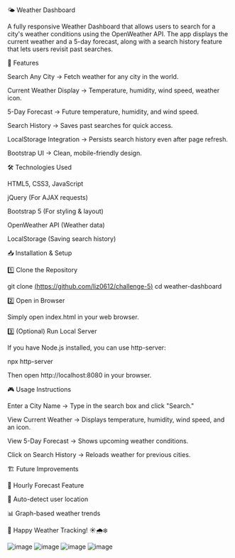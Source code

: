 🌤️ Weather Dashboard

A fully responsive Weather Dashboard that allows users to search for a city's weather conditions using the OpenWeather API. The app displays the current weather and a 5-day forecast, along with a search history feature that lets users revisit past searches.

🚀 Features

Search Any City → Fetch weather for any city in the world.

Current Weather Display → Temperature, humidity, wind speed, weather icon.

5-Day Forecast → Future temperature, humidity, and wind speed.

Search History → Saves past searches for quick access.

LocalStorage Integration → Persists search history even after page refresh.

Bootstrap UI → Clean, mobile-friendly design.

🛠️ Technologies Used

HTML5, CSS3, JavaScript

jQuery (For AJAX requests)

Bootstrap 5 (For styling & layout)

OpenWeather API (Weather data)

LocalStorage (Saving search history)

📥 Installation & Setup

1️⃣ Clone the Repository

git clone [(https://github.com/liz0612/challenge-5)](https://github.com/liz0612/challenge-5)
cd weather-dashboard

2️⃣ Open in Browser

Simply open index.html in your web browser.

3️⃣ (Optional) Run Local Server

If you have Node.js installed, you can use http-server:

npx http-server

Then open http://localhost:8080 in your browser.

🎮 Usage Instructions

Enter a City Name → Type in the search box and click "Search."

View Current Weather → Displays temperature, humidity, wind speed, and an icon.

View 5-Day Forecast → Shows upcoming weather conditions.

Click on Search History → Reloads weather for previous cities.


🏗️ Future Improvements

🔄 Hourly Forecast Feature

📍 Auto-detect user location

📊 Graph-based weather trends



🎯 Happy Weather Tracking! ☀️🌧️❄️





![image](Screenshot%202025-02-08%20at%204.30.13 PM.png)
![image](Screenshot%202025-02-08%20at%204.30.17 PM.png)
![image](Screenshot%202025-02-08%20at%204.30.43 PM.png)
![image](Screenshot%202025-02-08%20at%204.30.49 PM.png)
